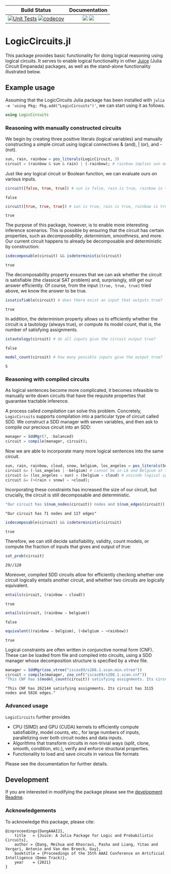 <!-- DO NOT EDIT README.md directly, instead edit README.jl and generate the markdown-->

| Build Status                                                                                                                                                                                                                                                                       	|                                              Documentation                                             	|
|------------------------------------------------------------------------------------------------------------------------------------------------------------------------------------------------------------------------------------------------------------------------------------	|:------------------------------------------------------------------------------------------------------:	|
| [![Unit Tests](https://github.com/Juice-jl/LogicCircuits.jl/workflows/Unit%20Tests/badge.svg)](https://github.com/Juice-jl/LogicCircuits.jl/actions?query=workflow%3A%22Unit+Tests%22+branch%3Amaster) [![codecov](https://codecov.io/gh/Juice-jl/LogicCircuits.jl/branch/master/graph/badge.svg)](https://codecov.io/gh/Juice-jl/LogicCircuits.jl) 	| [![](https://img.shields.io/badge/docs-stable-green.svg)](https://juice-jl.github.io/LogicCircuits.jl/stable) [![](https://img.shields.io/badge/docs-dev-blue.svg)](https://juice-jl.github.io/LogicCircuits.jl/dev) 	|

# LogicCircuits.jl

This package provides basic functionality for doing logical reasoning using logical circuits. It serves to enable logical functionality in other [Juice](https://github.com/Juice-jl) (Julia Circuit Empanada) packages, as well as the stand-alone functionality illustrated below.

## Example usage

Assuming that the LogicCircuits Julia package has been installed with `julia -e 'using Pkg; Pkg.add("LogicCircuits")'`, we can start using it as follows.

```julia
using LogicCircuits
```

### Reasoning with manually constructed circuits

We begin by creating three positive literals (logical variables) and manually constructing a simple circuit using logical connectives & (and), | (or), and - (not).

```julia
sun, rain, rainbow = pos_literals(LogicCircuit, 3)
circuit = (rainbow & sun & rain) | (-rainbow); # rainbow implies sun and rain
```

Just like any logical circuit or Boolean function, we can evaluate ours on various inputs.

```julia
circuit([false, true, true]) # sun is false, rain is true, rainbow is true
```

```
false
```

```julia
circuit([true, true, true]) # sun is true, rain is true, rainbow is true
```

```
true
```

The purpose of this package, however, is to enable more interesting inference scenarios. This is possible by ensuring that the circuit has certain properties, such as *decomposability*, *determinism*, *smoothness*, and more.
Our current circuit happens to already be decomposable and deterministic by construction:

```julia
isdecomposable(circuit) && isdeterministic(circuit)
```

```
true
```

The decomposability property ensures that we can ask whether the circuit is satisfiable (the classical SAT problem) and, surprisingly, still get our answer efficiently. Of course, from the input `[true, true, true]` tried above, we know the answer to be true.

```julia
issatisfiable(circuit) # does there exist an input that outputs true?
```

```
true
```

In addition, the determinism property allows us to efficiently whether the circuit is a tautology (always true), or compute its model count, that is, the number of satisfying assignments.

```julia
istautology(circuit) # do all inputs give the circuit output true?
```

```
false
```

```julia
model_count(circuit) # how many possible inputs give the output true?
```

```
5
```

### Reasoning with compiled circuits

As logical sentences become more complicated, it becomes infeasible to manually write down circuits that have the requisite properties that guarantee tractable inference.

A process called *compilation* can solve this problem. Concretely, `LogicCircuits` supports compilation into a particular type of circuit called SDD. We construct a SDD manager with seven variables, and then ask to compile our precious circuit into an SDD:

```julia
manager = SddMgr(7, :balanced)
circuit = compile(manager, circuit);
```

Now we are able to incorporate many more logical sentences into the same circuit.

```julia
sun, rain, rainbow, cloud, snow, belgium, los_angeles = pos_literals(Sdd, manager, 7)
circuit &= (-los_angeles | -belgium) # cannot be in LA and Belgium at the same time
circuit &= (los_angeles ⇒ sun) ∧ (belgium ⇒ cloud) # unicode logical syntax
circuit &= (¬(rain ∨ snow) ⇐ ¬cloud);
```

Incorporating these constraints has increased the size of our circuit, but crucially, the circuit is still decomposable and deterministic.

```julia
"Our circuit has $(num_nodes(circuit)) nodes and $(num_edges(circuit)) edges"
```

```
"Our circuit has 71 nodes and 117 edges"
```

```julia
isdecomposable(circuit) && isdeterministic(circuit)
```

```
true
```

Therefore, we can still decide satisfiability, validity, count models, or compute the fraction of inputs that gives and output of true:

```julia
sat_prob(circuit)
```

```
29//128
```

Moreover, compiled SDD circuits allow for efficiently checking whether one circuit logically entails another circuit, and whether two circuits are logically equivalent.

```julia
entails(circuit, (rainbow ⇒ cloud))
```

```
true
```

```julia
entails(circuit, (rainbow ⇒ belgium))
```

```
false
```

```julia
equivalent((rainbow ⇒ belgium), (¬belgium ⇒ ¬rainbow))
```

```
true
```

Logical constraints are often written in conjunctive normal form (CNF). These can be loaded from file and compiled into circuits, using a SDD manager whose decomposition structure is specified by a *vtree* file.

```julia
manager = SddMgr(zoo_vtree("iscas89/s208.1.scan.min.vtree"))
circuit = compile(manager, zoo_cnf("iscas89/s208.1.scan.cnf"))
"This CNF has $(model_count(circuit)) satisfying assignments. Its circuit has $(num_nodes(circuit)) nodes and $(num_edges(circuit)) edges."
```

```
"This CNF has 262144 satisfying assignments. Its circuit has 3115 nodes and 5826 edges."
```

### Advanced usage

`LogicCircuits` further provides
 * CPU (SIMD) and GPU (CUDA) kernels to efficiently compute satisfiability, model counts, etc., for large numbers of inputs, parallelizing over both circuit nodes and data inputs.
 * Algorithms that transform circuits in non-trivial ways (split, clone, smooth, condition, etc.), verify and enforce structural properties.
 * Functionality to load and save circuits in various file formats

Please see the documentation for further details.

## Development

If you are interested in modifying the package please see the [development Readme](README_DEV.md).

### Acknowledgements

To acknowledge this package, please cite:
```
@inproceedings{DangAAAI21,
    title   = {Juice: A Julia Package for Logic and Probabilistic Circuits},
    author = {Dang, Meihua and Khosravi, Pasha and Liang, Yitao and Vergari, Antonio and Van den Broeck, Guy},
    booktitle = {Proceedings of the 35th AAAI Conference on Artificial Intelligence (Demo Track)},
    year    = {2021}
}
```

